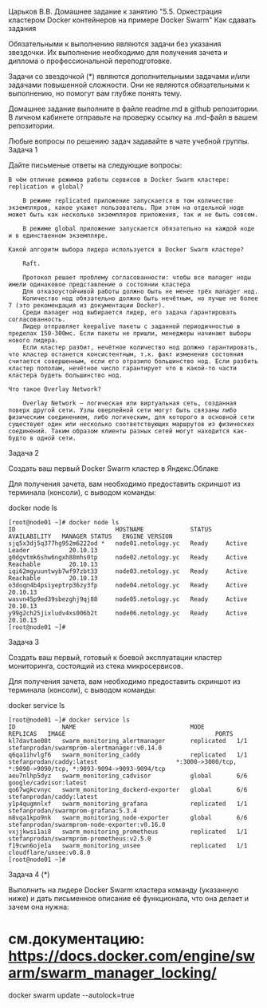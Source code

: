 Царьков В.В.
Домашнее задание к занятию "5.5. Оркестрация кластером Docker контейнеров на примере Docker Swarm"
Как сдавать задания

Обязательными к выполнению являются задачи без указания звездочки. Их выполнение необходимо для получения зачета и диплома о профессиональной переподготовке.

Задачи со звездочкой (*) являются дополнительными задачами и/или задачами повышенной сложности. Они не являются обязательными к выполнению, но помогут вам глубже понять тему.

Домашнее задание выполните в файле readme.md в github репозитории. В личном кабинете отправьте на проверку ссылку на .md-файл в вашем репозитории.

Любые вопросы по решению задач задавайте в чате учебной группы.
Задача 1

Дайте письменые ответы на следующие вопросы:

    В чём отличие режимов работы сервисов в Docker Swarm кластере: replication и global?
```
	В режиме replicated приложение запускается в том количестве экземпляров, какое укажет пользователь. При этом на отдельной ноде может быть как несколько экземпляров приложения, так и не быть совсем.

	В режиме global приложение запускается обязательно на каждой ноде и в единственном экземпляре.
```
    Какой алгоритм выбора лидера используется в Docker Swarm кластере?
```	
	Raft.

    Протокол решает проблему согласованности: чтобы все manager ноды имели одинаковое представление о состоянии кластера
    Для отказоустойчивой работы должно быть не менее трёх manager нод.
    Количество нод обязательно должно быть нечётным, но лучше не более 7 (это рекомендация из документации Docker).
    Среди manager нод выбирается лидер, его задача гарантировать согласованность.
    Лидер отправляет keepalive пакеты с заданной периодичностью в пределах 150-300мс. Если пакеты не пришли, менеджеры начинают выборы нового лидера.
    Если кластер разбит, нечётное количество нод должно гарантировать, что кластер останется консистентным, т.к. факт изменения состояния считается совершенным, если его отразило большинство нод. Если разбить кластер пополам, нечётное число гарантирует что в какой-то части кластера будеть большинство нод.
```
    Что такое Overlay Network?
```
	Overlay Network — логическая или виртуальная сеть, созданная поверх другой сети. Узлы оверлейной сети могут быть связаны либо физическим соединением, либо логическим, для которого в основной сети существуют один или несколько соответствующих маршрутов из физических соединений. Таким образом клиенты разных сетей могут находится как-будто в одной сети.
```

Задача 2

Создать ваш первый Docker Swarm кластер в Яндекс.Облаке

Для получения зачета, вам необходимо предоставить скриншот из терминала (консоли), с выводом команды:

docker node ls
```
[root@node01 ~]# docker node ls
ID                            HOSTNAME             STATUS    AVAILABILITY   MANAGER STATUS   ENGINE VERSION
sjq5x3dj5q377hg952m6222od *   node01.netology.yc   Ready     Active         Leader           20.10.13
g0dgvtmk6shw6ngxh88mhs0tp     node02.netology.yc   Ready     Active         Reachable        20.10.13
iqi62mgyuuntwyb7wf97zbt33     node03.netology.yc   Ready     Active         Reachable        20.10.13
o3doqn4b4psiyeptrp36zy3fp     node04.netology.yc   Ready     Active                          20.10.13
wasvn45p9ed39sbezghj9qj88     node05.netology.yc   Ready     Active                          20.10.13
y99g2ch25jixludv4xs006b2t     node06.netology.yc   Ready     Active                          20.10.13
[root@node01 ~]#
```

Задача 3

Создать ваш первый, готовый к боевой эксплуатации кластер мониторинга, состоящий из стека микросервисов.

Для получения зачета, вам необходимо предоставить скриншот из терминала (консоли), с выводом команды:

docker service ls
```
[root@node01 ~]# docker service ls
ID             NAME                                MODE         REPLICAS   IMAGE                                          PORTS
kl7davtae08t   swarm_monitoring_alertmanager       replicated   1/1        stefanprodan/swarmprom-alertmanager:v0.14.0
q6qa1ihvlgf6   swarm_monitoring_caddy              replicated   1/1        stefanprodan/caddy:latest                      *:3000->3000/tcp, *:9090->9090/tcp, *:9093-9094->9093-9094/tcp
aeu7nlhp5dyz   swarm_monitoring_cadvisor           global       6/6        google/cadvisor:latest
qo67wgkcvnyc   swarm_monitoring_dockerd-exporter   global       6/6        stefanprodan/caddy:latest
y1p4qugmnlxf   swarm_monitoring_grafana            replicated   1/1        stefanprodan/swarmprom-grafana:5.3.4
m8vqa1kpo9nk   swarm_monitoring_node-exporter      global       6/6        stefanprodan/swarmprom-node-exporter:v0.16.0
vxjjkwsi1ai8   swarm_monitoring_prometheus         replicated   1/1        stefanprodan/swarmprom-prometheus:v2.5.0
f19cwn6oje1a   swarm_monitoring_unsee              replicated   1/1        cloudflare/unsee:v0.8.0
[root@node01 ~]#
```

Задача 4 (*)

Выполнить на лидере Docker Swarm кластера команду (указанную ниже) и дать письменное описание её функционала, что она делает и зачем она нужна:

# см.документацию: https://docs.docker.com/engine/swarm/swarm_manager_locking/
docker swarm update --autolock=true
